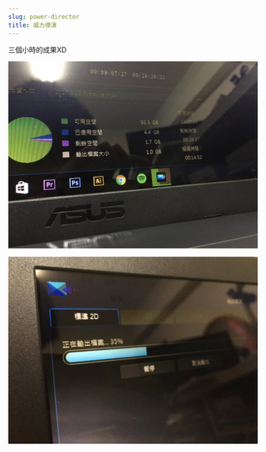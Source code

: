 ```yaml
---
slug: power-director
title: 威力導演
---
```

三個小時的成果XD

![](2017-03-18-1.jpg)

<!-- truncate -->

![](2017-03-18-2.jpg)

